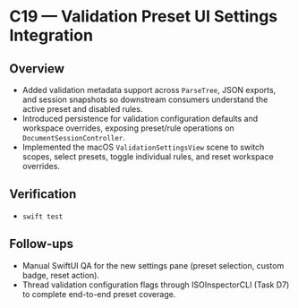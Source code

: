 # C19 — Validation Preset UI Settings Integration

## Overview
- Added validation metadata support across `ParseTree`, JSON exports, and session snapshots so downstream consumers understand the active preset and disabled rules.
- Introduced persistence for validation configuration defaults and workspace overrides, exposing preset/rule operations on `DocumentSessionController`.
- Implemented the macOS `ValidationSettingsView` scene to switch scopes, select presets, toggle individual rules, and reset workspace overrides.

## Verification
- `swift test`

## Follow-ups
- Manual SwiftUI QA for the new settings pane (preset selection, custom badge, reset action).
- Thread validation configuration flags through ISOInspectorCLI (Task D7) to complete end-to-end preset coverage.
